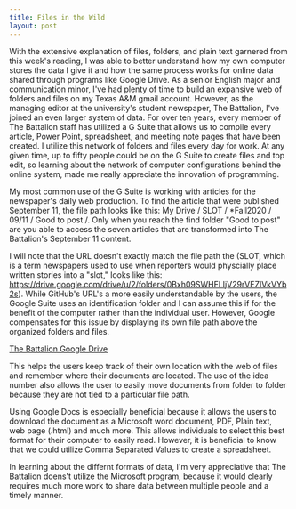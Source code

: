 ```yaml
---
title: Files in the Wild
layout: post
---
```


With the extensive explanation of files, folders, and plain text garnered from this week's reading, I was able to better understand how my own computer stores the data I give it and how the same process works for online data shared through programs like Google Drive. As a senior English major and communication minor, I've had plenty of time to build an expansive web of folders and files on my Texas A&M gmail account. However, as the managing editor at the university's student newspaper, The Battalion, I've joined an even larger system of data. For over ten years, every member of The Battalion staff has utilized a G Suite that allows us to compile every article, Power Point, spreadsheet, and meeting note pages that have been created. I utilize this network of folders and files every day for work. At any given time, up to fifty people could be on the G Suite to create files and top edit, so learning about the network of computer configurations behind the online system, made me really appreciate the innovation of programming.

My most common use of the G Suite is working with articles for the newspaper's daily web production. To find the article that were published September 11, the file path looks like this: My Drive / SLOT / *Fall2020 / 09/11 / Good to post /. Only when you reach the find folder "Good to post" are you able to access the seven articles that are transformed into The Battalion's September 11 content. 

I will note that the URL doesn't exactly match the file path the (SLOT, which is a term newspapers used to use when reporters would physcially place written stories into a "slot," looks like this: https://drive.google.com/drive/u/2/folders/0Bxh09SWHFLIjV29rVEZlVkVYb2s). While GitHub's URL's a more easily understandable by the users, the Google Suite uses an identification folder and I can assume this if for the benefit of the computer rather than the individual user. However, Google compensates for this issue by displaying its own file path above the organized folders and files. 

[The Battalion Google Drive](https://github.com/Camrynbl/camrynbl.github.io/blob/master/_posts/2020-09-11.png)

This helps the users keep track of their own location with the web of files and remember where their documents are located. The use of the idea number also allows the user to easily move documents from folder to folder because they are not tied to a particular file path.  

Using Google Docs is especially beneficial because it allows the users to download the document as a Microsoft word document, PDF, Plain text, web page (.html) and much more. This allows individuals to select this best format for their computer to easily read. However, it is beneficial to know that we could utilize Comma Separated Values to create a spreadsheet.

In learning about the differnt formats of data, I'm very appreciative that The Battalion doens't utilize the Microsoft program, because it would clearly requires much more work to share data between multiple people and a timely manner. 
